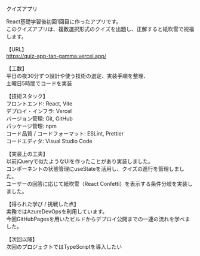 クイズアプリ
 
React基礎学習後初回1回目に作ったアプリです。  
このクイズアプリは、複数選択形式のクイズを出題し、正解すると紙吹雪で祝福します。

【URL】  
https://quiz-app-tan-gamma.vercel.app/

【工数】  
平日の夜30分ずつ設計や使う技術の選定、実装手順を整理、  
土曜日5時間でコードを実装

【技術スタック】  
フロントエンド: React, Vite  
デプロイ・インフラ: Vercel  
バージョン管理: Git, GitHub  
パッケージ管理: npm  
コード品質 / コードフォーマット: ESLint, Prettier  
コードエディタ: Visual Studio Code

【実装上の工夫】  
以前jQueryで似たようなUIを作ったことがあり実装しました。  
コンポーネントの状態管理にuseStateを活用し、クイズの進行を管理しました。  
ユーザーの回答に応じて紙吹雪（React Confetti）を表示する条件分岐を実装しました。

【得られた学び / 挑戦した点】  
実務ではAzureDevOpsを利用しています。  
今回GitHubPagesを用いたビルドからデプロイ公開までの一連の流れを学べました。  

【次回以降】  
次回のプロジェクトではTypeScriptを導入したい